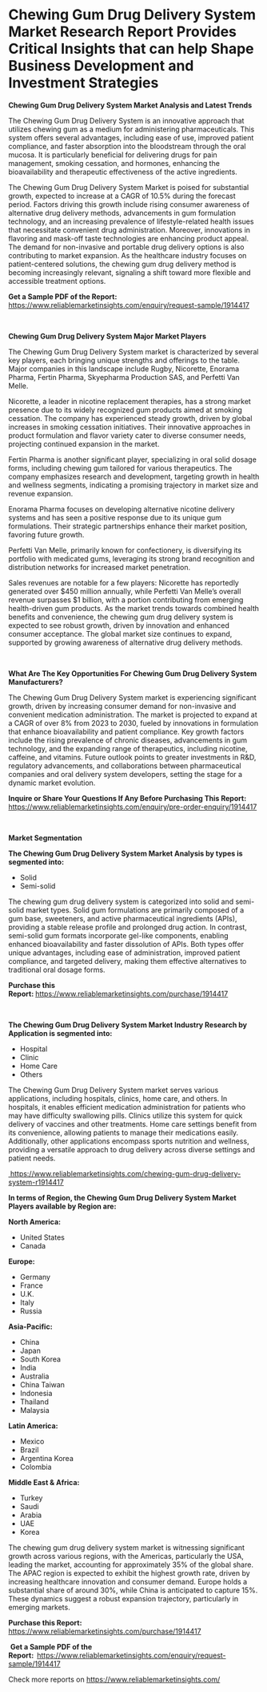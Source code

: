 <p><h1>Chewing Gum Drug Delivery System Market Research Report Provides Critical Insights that can help Shape Business Development and Investment Strategies</h1></p><p><strong>Chewing Gum Drug Delivery System Market Analysis and Latest Trends</strong></p>
<p><p>The Chewing Gum Drug Delivery System is an innovative approach that utilizes chewing gum as a medium for administering pharmaceuticals. This system offers several advantages, including ease of use, improved patient compliance, and faster absorption into the bloodstream through the oral mucosa. It is particularly beneficial for delivering drugs for pain management, smoking cessation, and hormones, enhancing the bioavailability and therapeutic effectiveness of the active ingredients.</p><p>The Chewing Gum Drug Delivery System Market is poised for substantial growth, expected to increase at a CAGR of 10.5% during the forecast period. Factors driving this growth include rising consumer awareness of alternative drug delivery methods, advancements in gum formulation technology, and an increasing prevalence of lifestyle-related health issues that necessitate convenient drug administration. Moreover, innovations in flavoring and mask-off taste technologies are enhancing product appeal. The demand for non-invasive and portable drug delivery options is also contributing to market expansion. As the healthcare industry focuses on patient-centered solutions, the chewing gum drug delivery method is becoming increasingly relevant, signaling a shift toward more flexible and accessible treatment options.</p></p>
<p><strong>Get a Sample PDF of the Report:&nbsp;</strong> <a href="https://www.reliablemarketinsights.com/enquiry/request-sample/1914417?utm_campaign=2563&utm_medium=2&utm_source=Github&utm_content=ia&utm_term=05032025&utm_id=chewing-gum-drug-delivery-system">https://www.reliablemarketinsights.com/enquiry/request-sample/1914417</a></p>
<p>&nbsp;</p>
<p><strong>Chewing Gum Drug Delivery System Major Market Players</strong></p>
<p><p>The Chewing Gum Drug Delivery System market is characterized by several key players, each bringing unique strengths and offerings to the table. Major companies in this landscape include Rugby, Nicorette, Enorama Pharma, Fertin Pharma, Skyepharma Production SAS, and Perfetti Van Melle.</p><p>Nicorette, a leader in nicotine replacement therapies, has a strong market presence due to its widely recognized gum products aimed at smoking cessation. The company has experienced steady growth, driven by global increases in smoking cessation initiatives. Their innovative approaches in product formulation and flavor variety cater to diverse consumer needs, projecting continued expansion in the market.</p><p>Fertin Pharma is another significant player, specializing in oral solid dosage forms, including chewing gum tailored for various therapeutics. The company emphasizes research and development, targeting growth in health and wellness segments, indicating a promising trajectory in market size and revenue expansion.</p><p>Enorama Pharma focuses on developing alternative nicotine delivery systems and has seen a positive response due to its unique gum formulations. Their strategic partnerships enhance their market position, favoring future growth.</p><p>Perfetti Van Melle, primarily known for confectionery, is diversifying its portfolio with medicated gums, leveraging its strong brand recognition and distribution networks for increased market penetration.</p><p>Sales revenues are notable for a few players: Nicorette has reportedly generated over $450 million annually, while Perfetti Van Melle’s overall revenue surpasses $1 billion, with a portion contributing from emerging health-driven gum products. As the market trends towards combined health benefits and convenience, the chewing gum drug delivery system is expected to see robust growth, driven by innovation and enhanced consumer acceptance. The global market size continues to expand, supported by growing awareness of alternative drug delivery methods.</p></p>
<p>&nbsp;</p>
<p><strong>What Are The Key Opportunities For Chewing Gum Drug Delivery System Manufacturers?</strong></p>
<p><p>The Chewing Gum Drug Delivery System market is experiencing significant growth, driven by increasing consumer demand for non-invasive and convenient medication administration. The market is projected to expand at a CAGR of over 8% from 2023 to 2030, fueled by innovations in formulation that enhance bioavailability and patient compliance. Key growth factors include the rising prevalence of chronic diseases, advancements in gum technology, and the expanding range of therapeutics, including nicotine, caffeine, and vitamins. Future outlook points to greater investments in R&D, regulatory advancements, and collaborations between pharmaceutical companies and oral delivery system developers, setting the stage for a dynamic market evolution.</p></p>
<p><strong>Inquire or Share Your Questions If Any Before Purchasing This Report:</strong> <a href="https://www.reliablemarketinsights.com/enquiry/pre-order-enquiry/1914417?utm_campaign=2563&utm_medium=2&utm_source=Github&utm_content=ia&utm_term=05032025&utm_id=chewing-gum-drug-delivery-system">https://www.reliablemarketinsights.com/enquiry/pre-order-enquiry/1914417</a></p>
<p>&nbsp;</p>
<p><strong>Market Segmentation</strong></p>
<p><strong>The Chewing Gum Drug Delivery System Market Analysis by types is segmented into:</strong></p>
<p><ul><li>Solid</li><li>Semi-solid</li></ul></p>
<p><p>The chewing gum drug delivery system is categorized into solid and semi-solid market types. Solid gum formulations are primarily composed of a gum base, sweeteners, and active pharmaceutical ingredients (APIs), providing a stable release profile and prolonged drug action. In contrast, semi-solid gum formats incorporate gel-like components, enabling enhanced bioavailability and faster dissolution of APIs. Both types offer unique advantages, including ease of administration, improved patient compliance, and targeted delivery, making them effective alternatives to traditional oral dosage forms.</p></p>
<p><strong>Purchase this Report:&nbsp;</strong><a href="https://www.reliablemarketinsights.com/purchase/1914417?utm_campaign=2563&utm_medium=2&utm_source=Github&utm_content=ia&utm_term=05032025&utm_id=chewing-gum-drug-delivery-system">https://www.reliablemarketinsights.com/purchase/1914417</a></p>
<p>&nbsp;</p>
<p><strong>The Chewing Gum Drug Delivery System Market Industry Research by Application is segmented into:</strong></p>
<p><ul><li>Hospital</li><li>Clinic</li><li>Home Care</li><li>Others</li></ul></p>
<p><p>The Chewing Gum Drug Delivery System market serves various applications, including hospitals, clinics, home care, and others. In hospitals, it enables efficient medication administration for patients who may have difficulty swallowing pills. Clinics utilize this system for quick delivery of vaccines and other treatments. Home care settings benefit from its convenience, allowing patients to manage their medications easily. Additionally, other applications encompass sports nutrition and wellness, providing a versatile approach to drug delivery across diverse settings and patient needs.</p></p>
<p><a href="https://www.reliablemarketinsights.com/chewing-gum-drug-delivery-system-r1914417?utm_campaign=2563&utm_medium=2&utm_source=Github&utm_content=ia&utm_term=05032025&utm_id=chewing-gum-drug-delivery-system">&nbsp;https://www.reliablemarketinsights.com/chewing-gum-drug-delivery-system-r1914417</a></p>
<p><strong>In terms of Region, the Chewing Gum Drug Delivery System Market Players available by Region are:</strong></p>
<p>
    <p> <strong> North America: </strong>
        <ul>
            <li>United States</li>
            <li>Canada</li>
        </ul>
        </p> 
    <p> <strong> Europe: </strong>
        <ul>
            <li>Germany</li>
            <li>France</li>
            <li>U.K.</li>
            <li>Italy</li>
            <li>Russia</li>
        </ul>
        </p> 
    <p> <strong> Asia-Pacific: </strong>
        <ul>
            <li>China</li>
            <li>Japan</li>
            <li>South Korea</li>
            <li>India</li>
            <li>Australia</li>
            <li>China Taiwan</li>
            <li>Indonesia</li>
            <li>Thailand</li>
            <li>Malaysia</li>
        </ul>
        </p> 
    <p> <strong> Latin America: </strong>
        <ul>
            <li>Mexico</li>
            <li>Brazil</li>
            <li>Argentina Korea</li>
            <li>Colombia</li>
        </ul>
        </p> 
    <p> <strong> Middle East & Africa: </strong>
        <ul>
            <li>Turkey</li>
            <li>Saudi</li>
            <li>Arabia</li>
            <li>UAE</li>
            <li>Korea</li>
        </ul>
    </p>
    </p>
<p><p>The chewing gum drug delivery system market is witnessing significant growth across various regions, with the Americas, particularly the USA, leading the market, accounting for approximately 35% of the global share. The APAC region is expected to exhibit the highest growth rate, driven by increasing healthcare innovation and consumer demand. Europe holds a substantial share of around 30%, while China is anticipated to capture 15%. These dynamics suggest a robust expansion trajectory, particularly in emerging markets.</p></p>
<p><strong>Purchase this Report: </strong><a href="https://www.reliablemarketinsights.com/purchase/1914417?utm_campaign=2563&utm_medium=2&utm_source=Github&utm_content=ia&utm_term=05032025&utm_id=chewing-gum-drug-delivery-system">https://www.reliablemarketinsights.com/purchase/1914417</a></p>
<p>&nbsp;<strong>Get a Sample PDF of the Report:&nbsp;&nbsp;</strong><a href="https://www.reliablemarketinsights.com/enquiry/request-sample/1914417?utm_campaign=2563&utm_medium=2&utm_source=Github&utm_content=ia&utm_term=05032025&utm_id=chewing-gum-drug-delivery-system">https://www.reliablemarketinsights.com/enquiry/request-sample/1914417</a></p>
<p><strong></strong></p>
<p>Check more reports on <a href="https://www.reliablemarketinsights.com/?utm_campaign=2563&utm_medium=2&utm_source=Github&utm_content=ia&utm_term=05032025&utm_id=chewing-gum-drug-delivery-system">https://www.reliablemarketinsights.com/</a></p>